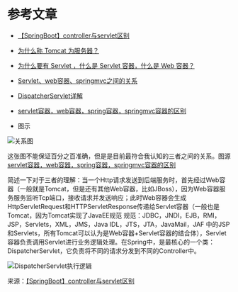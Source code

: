 # 参考文章

- [【SpringBoot】controller与servlet区别](https://blog.csdn.net/qq_43530796/article/details/127078562)
- [为什么称 Tomcat 为服务器？](https://www.zhihu.com/question/391134143/answer/1777384319)
- [为什么要有 Servlet ，什么是 Servlet 容器，什么是 Web 容器？](https://www.zhihu.com/question/585070524/answer/2939949226)
- [Servlet、web容器、springmvc之间的关系](https://zhuanlan.zhihu.com/p/295173834)
- [DispatcherServlet详解](https://juejin.cn/post/6844903917487128583)
- [servlet容器，web容器，spring容器，springmvc容器的区别](https://blog.csdn.net/zhanglf02/article/details/89791797)









- 图示

 ![关系图](E:\Coding\article\spring\images\1-1.png) 

这张图不能保证百分之百准确，但是是目前最符合我认知的三者之间的关系。图源 [servlet容器，web容器，spring容器，springmvc容器的区别](https://blog.csdn.net/zhanglf02/article/details/89791797)

简述一下对于三者的理解：当一个Http请求发送到后端服务时，首先经过Web容器（一般就是Tomcat，但是还有其他Web容器，比如JBoss），因为Web容器服务服务监听Tcp端口，接收请求并发送响应；此时Web容器会生成HttpServletRequest和HTTPServletResponse传递给Servlet容器（一般也是Tomcat，因为Tomcat实现了JavaEE规范 规范：JDBC，JNDI，EJB，RMI，JSP，Servlets，XML，JMS，Java IDL，JTS，JTA，JavaMail，JAF 中的JSP和Servlets，所有Tomcat可以认为是Web容器+Servlet容器的结合体），Servlet容器负责调用Servlet进行业务逻辑处理。在Spring中，是最核心的一个类：DispatcherServlet，它负责将不同的请求分发到不同的Controller中。

 ![DispatcherServlet执行逻辑](E:\Coding\article\spring\images\1-2.png)

来源：[【SpringBoot】controller与servlet区别](https://blog.csdn.net/qq_43530796/article/details/127078562)

















